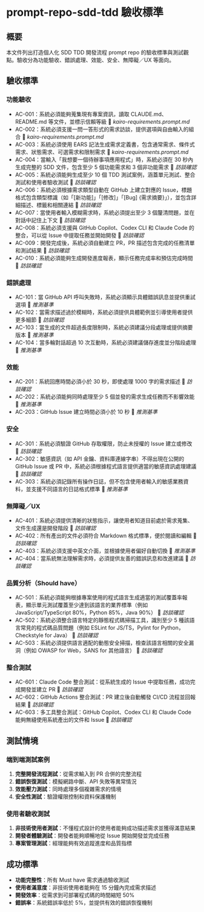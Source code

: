 # prompt-repo-sdd-tdd 驗收標準

## 概要
本文件列出打造個人化 SDD TDD 開發流程 prompt repo 的驗收標準與測試觀點。驗收分為功能驗收、錯誤處理、效能、安全、無障礙／UX 等面向。

## 驗收標準

### 功能驗收
- AC-001：系統必須能夠蒐集現有專案資訊，讀取 CLAUDE.md、README.md 等文件，並標示信賴等級 🔵 *kairo-requirements.prompt.md*
- AC-002：系統必須支援一問一答形式的需求訪談，提供選項與自由輸入的組合 🔵 *kairo-requirements.prompt.md*
- AC-003：系統必須使用 EARS 記法生成需求定義書，包含通常需求、條件式需求、狀態需求、可選需求和限制需求 🔵 *kairo-requirements.prompt.md*
- AC-004：當輸入「我想要一個待辦事項應用程式」時，系統必須在 30 秒內生成完整的 SDD 文件，包含至少 5 個功能需求和 3 個非功能需求 🔵 *訪談確認*
- AC-005：系統必須能夠生成至少 10 個 TDD 測試案例，涵蓋單元測試、整合測試和使用者驗收測試 🔵 *訪談確認*
- AC-006：系統必須根據需求類型自動在 GitHub 上建立對應的 Issue，標題格式包含類型標識（如「[新功能]」「[修改]」「[Bug] {需求摘要}」），並包含詳細描述、標籤和相關連結 🔵 *訪談確認*
- AC-007：當使用者輸入模糊需求時，系統必須提出至少 3 個釐清問題，並在對話中記住上下文 🔵 *訪談確認*
- AC-008：系統必須支援與 GitHub Copilot、Codex CLI 和 Claude Code 的整合，可以從 Issue 中提取任務並開始開發 🔵 *訪談確認*
- AC-009：開發完成後，系統必須自動建立 PR，PR 描述包含完成的任務清單和測試結果 🔵 *訪談確認*
- AC-010：系統必須能夠生成開發進度報表，顯示任務完成率和預估完成時間 🔵 *訪談確認*

### 錯誤處理
- AC-101：當 GitHub API 呼叫失敗時，系統必須顯示具體錯誤訊息並提供重試選項 🔵 *推測基準*
- AC-102：當需求描述過於模糊時，系統必須提供具體範例並引導使用者提供更多細節 🔵 *訪談確認*
- AC-103：當生成的文件超過長度限制時，系統必須建議分段處理或提供摘要版本 🔵 *推測基準*
- AC-104：當多輪對話超過 10 次互動時，系統必須建議儲存進度並分階段處理 🔵 *推測基準*

### 效能
- AC-201：系統回應時間必須小於 30 秒，即使處理 1000 字的需求描述 🔵 *訪談確認*
- AC-202：系統必須能夠同時處理至少 5 個並發的需求生成任務而不影響效能 🔵 *推測基準*
- AC-203：GitHub Issue 建立時間必須小於 10 秒 🔵 *推測基準*

### 安全
- AC-301：系統必須驗證 GitHub 存取權限，防止未授權的 Issue 建立或修改 🔵 *訪談確認*
- AC-302：敏感資訊（如 API 金鑰、資料庫連線字串）不得出現在公開的 GitHub Issue 或 PR 中，系統必須根據程式語言提供適當的敏感資訊處理建議 🔵 *訪談確認*
- AC-303：系統必須記錄所有操作日誌，但不包含使用者輸入的敏感業務資料，並支援不同語言的日誌格式標準 🔵 *推測基準*

### 無障礙／UX
- AC-401：系統必須提供清晰的狀態指示，讓使用者知道目前處於需求蒐集、文件生成還是開發階段 🔵 *訪談確認*
- AC-402：所有產出的文件必須符合 Markdown 格式標準，便於閱讀和編輯 🔵 *訪談確認*
- AC-403：系統必須支援中英文介面，並根據使用者偏好自動切換 🔵 *推測基準*
- AC-404：當系統無法理解需求時，必須提供友善的錯誤訊息和改進建議 🔵 *訪談確認*

### 品質分析（Should have）
- AC-501：系統必須能夠根據專案使用的程式語言生成適當的測試覆蓋率報表，顯示單元測試覆蓋至少達到該語言的業界標準（例如 JavaScript/TypeScript 80%，Python 85%，Java 90%） 🔵 *訪談確認*
- AC-502：系統必須整合語言特定的靜態程式碼掃描工具，識別至少 5 種該語言常見的程式碼品質問題（例如 ESLint for JS/TS，Pylint for Python，Checkstyle for Java） 🔵 *訪談確認*
- AC-503：系統必須提供語言適配的動態安全掃描，檢查該語言相關的安全漏洞（例如 OWASP for Web，SANS for 其他語言） 🔵 *訪談確認*

### 整合測試
- AC-601：Claude Code 整合測試：從系統生成的 Issue 中提取任務，成功完成開發並建立 PR 🔵 *訪談確認*
- AC-602：GitHub Actions 整合測試：PR 建立後自動觸發 CI/CD 流程並回報結果 🔵 *訪談確認*
- AC-603：多工具整合測試：GitHub Copilot、Codex CLI 和 Claude Code 能夠無縫使用系統產出的文件和 Issue 🔵 *訪談確認*

## 測試情境

### 端到端測試案例
1. **完整開發流程測試**：從需求輸入到 PR 合併的完整流程
2. **錯誤恢復測試**：模擬網路中斷、API 失敗等異常情況
3. **效能壓力測試**：同時處理多個複雜需求的情境
4. **安全性測試**：驗證權限控制和資料保護機制

### 使用者驗收測試
1. **非技術使用者測試**：不懂程式設計的使用者能夠成功描述需求並獲得滿意結果
2. **開發者體驗測試**：開發者能夠順暢地從 Issue 開始開發並完成任務
3. **專案管理測試**：經理能夠有效追蹤進度和品質指標

## 成功標準

- **功能完整性**：所有 Must have 需求通過驗收測試
- **使用者滿意度**：非技術使用者能夠在 15 分鐘內完成需求描述
- **開發效率**：從需求到可部署程式碼的時間縮短 50%
- **錯誤率**：系統錯誤率低於 5%，並提供有效的錯誤恢復機制